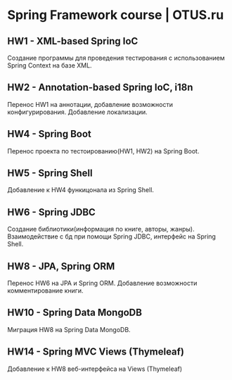 # Spring Framework course | OTUS.ru

## HW1 - XML-based Spring IoC
Создание программы для проведения тестирования с использованием
Spring Context на базе XML.

## HW2 - Annotation-based Spring IoC, i18n
Перенос HW1 на аннотации, добавление возможности конфигурирования.
Добавление локализации.

## HW4 - Spring Boot
Перенос проекта по тестоированию(HW1, HW2) на Spring Boot.

## HW5 - Spring Shell
Добавление к HW4 функицонала из Spring Shell.

## HW6 - Spring JDBC
Создание библиотики(информация по книге, авторы, жанры).
Взаимодействие с бд при помощи Spring JDBC, интерфейс на 
Spring Shell.

## HW8 - JPA, Spring ORM
Перенос HW6 на JPA и Spring ORM. Добавление возможности
комментирование книги.

## HW10 - Spring Data MongoDB
Миграция HW8 на Spring Data MongoDB.

## HW14 - Spring MVC Views (Thymeleaf)
Добавление к HW8 веб-интерфейса на Views (Thymeleaf)

